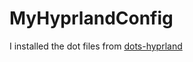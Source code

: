 # MyHyprlandConfig
I installed the dot files from [dots-hyprland](https://github.com/end-4/dots-hyprland)
